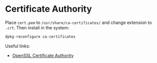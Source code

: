 Certificate Authority
=====================

Place `cert.pem` to `/usr/share/ca-certificates/` and change extension to `.crt`. 
Then install in the system:

```bash
dpkg-reconfigure ca-certificates
```

Useful links:

* [OpenSSL Certificate Authority](https://jamielinux.com/docs/openssl-certificate-authority/)
